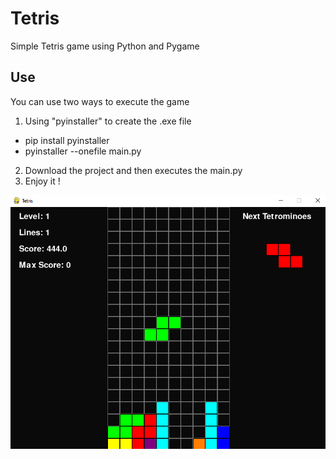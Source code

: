 # Tetris
Simple Tetris game using Python and Pygame

## Use
You can use two ways to execute the game
1. Using "pyinstaller" to create the .exe file
  * pip install pyinstaller
  * pyinstaller --onefile  main.py
2. Download the project and then executes the main.py
3. Enjoy it !

![tetris](/assets/tetris_game.png)
